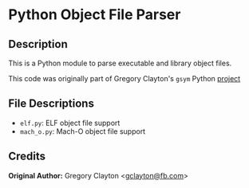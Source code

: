 # Python Object File Parser

## Description

This is a Python module to parse executable and library object files.

This code was originally part of Gregory Clayton's  `gsym` Python [project](https://github.com/YtnbFirewings/gsym)

## File Descriptions

- `elf.py`: ELF object file support
- `mach_o.py`: Mach-O object file support


## Credits

**Original Author:** Gregory Clayton \<gclayton@fb.com\>

